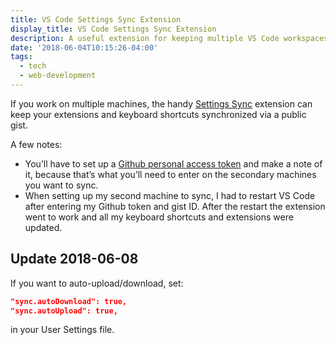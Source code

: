 ```yaml
---
title: VS Code Settings Sync Extension
display_title: VS Code Settings Sync Extension
description: A useful extension for keeping multiple VS Code workspaces in sync.
date: '2018-06-04T10:15:26-04:00'
tags:
  - tech
  - web-development
---
```

If you work on multiple machines, the handy [Settings Sync](https://marketplace.visualstudio.com/items?itemName=Shan.code-settings-sync&WT.mc_id=vscodecandothat-dotcom-team) extension can keep your extensions and keyboard shortcuts synchronized via a public gist.

A few notes:

- You’ll have to set up a [Github personal access token](https://help.github.com/articles/creating-a-personal-access-token-for-the-command-line/) and make a note of it, because that’s what you’ll need to enter on the secondary machines you want to sync.
- When setting up my second machine to sync, I had to restart VS Code after entering my Github token and gist ID. After the restart the extension went to work and all my keyboard shortcuts and extensions were updated.

Update 2018-06-08
-----------------

If you want to auto-upload/download, set:

```json
"sync.autoDownload": true,
"sync.autoUpload": true,

```

in your User Settings file.
